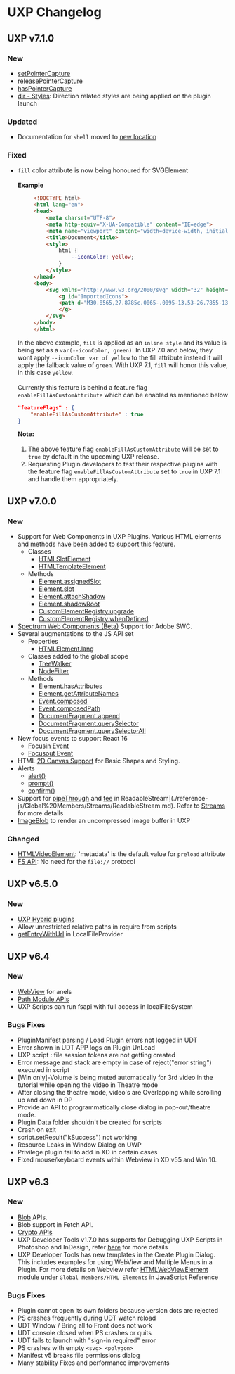 <!--
index_desc: Changelog in UXP version
-->

# UXP Changelog
## UXP v7.1.0

### New
- [setPointerCapture](./reference-js/Global%20Members/HTML%20DOM/Element.md#setpointercapturepointerid)
- [releasePointerCapture](./reference-js/Global%20Members/HTML%20DOM/Element.md#releasepointercapturepointerid)
- [hasPointerCapture](./reference-js/Global%20Members/HTML%20DOM/Element.md#haspointercapturepointerid)
- [dir - Styles](./reference-js/Global%20Members/HTML%20Elements/HTMLHtmlElement.md#dir--string): Direction related styles are being applied on the plugin launch

### Updated
- Documentation for `shell` moved to [new location](./reference-js/Modules/uxp/shell/)

### Fixed
- `fill` color attribute is now being honoured for SVGElement<br></br>
   <b>Example</b>
   ```html
        <!DOCTYPE html>
        <html lang="en">
        <head>
            <meta charset="UTF-8">
            <meta http-equiv="X-UA-Compatible" content="IE=edge">
            <meta name="viewport" content="width=device-width, initial-scale=1.0">
            <title>Document</title>
            <style>
                html {
                    --iconColor: yellow;
                }   
            </style>
        </head>
        <body>
            <svg xmlns="http://www.w3.org/2000/svg" width="32" height="32" viewBox="0 0 32 32">
                <g id="ImportedIcons">
                <path d="M30.8565,27.8785c.0065-.0095-13.53-26.7855-13.53-26.7855a1.47449,1.47449,0,0,0-2.6625.0135L1.15,27.8535a1.48221,1.48221,0,0,0,.66469,1.97524,1.46548,1.46548,0,0,0,.66181.15376l27.011.0055A1.5025,1.5025,0,0,0,31,28.5,1.479,1.479,0,0,0,30.8565,27.8785ZM18,25.5a.5.5,0,0,1-.5.5h-3a.5.5,0,0,1-.5-.5v-3a.5.5,0,0,1,.5-.5h3a.5.5,0,0,1,.5.5Zm0-6a.5.5,0,0,1-.5.5h-3a.5.5,0,0,1-.5-.5V8.5a.5.5,0,0,1,.5-.5h3a.5.5,0,0,1,.5.5Z" fill="var(--iconColor, green)" fill-rule="evenodd"/>
                </g>
            </svg>
        </body>
        </html>
   ```
    In the above example, `fill` is applied as an `inline style` and its value is being set as a `var(--iconColor, green)`. In UXP 7.0 and below, they wont apply `--iconColor var of yellow` to the fill attribute instead it will apply the fallback value of `green`. With UXP 7.1, `fill` will honor this value, in this case `yellow`. <br></br>
    Currently this feature is behind a feature flag `enableFillAsCustomAttribute` which can be enabled as mentioned below
    ```json
    "featureFlags" : {
        "enableFillAsCustomAttribute" : true
    }
    ```
    <b>Note:</b><br></br>
    1. The above feature flag `enableFillAsCustomAttribute` will be set to `true` by default in the upcoming UXP release.
    2. Requesting Plugin developers to test their respective plugins with the feature flag `enableFillAsCustomAttribute` set to `true` in UXP 7.1 and handle them appropriately.
    
## UXP v7.0.0

### New
- Support for Web Components in UXP Plugins. Various HTML elements and methods have been added to support this feature.
    - Classes
        - [HTMLSlotElement](./reference-js/Global%20Members/HTML%20Elements/HTMLSlotElement.md)
        - [HTMLTemplateElement](./reference-js/Global%20Members/HTML%20Elements/HTMLTemplateElement.md)
    - Methods
        - [Element.assignedSlot](./reference-js/Global%20Members/HTML%20DOM/Element.md#assignedslot--htmlslotelement)
        - [Element.slot](./reference-js/Global%20Members/HTML%20DOM/Element.md#slot--string)
        - [Element.attachShadow](./reference-js/Global%20Members/HTML%20DOM/Element.md#attachshadowinit)
        - [Element.shadowRoot](./reference-js/Global%20Members/HTML%20DOM/Element.md#shadowroot--shadowroot)
        - [CustomElementRegistry.upgrade](./reference-js/Global%20Members/HTML%20DOM/CustomElementRegistry.md#upgraderoot)
        - [CustomElementRegistry.whenDefined](./reference-js/Global%20Members/HTML%20DOM/CustomElementRegistry.md#whendefinedname)
- [Spectrum Web Components (Beta)](./reference-spectrum-web-component/index.md) Support for Adobe SWC.
- Several augmentations to the JS API set
    - Properties
        - [HTMLElement.lang](./reference-js/Global%20Members/HTML%20Elements/HTMLElement.md#lang--string)
    - Classes added to the global scope
        - [TreeWalker](./reference-js/Global%20Members/HTML%20DOM/TreeWalker.md)
        - [NodeFilter](./reference-js/Global%20Members/HTML%20DOM/NodeFilter.md)
    - Methods
        - [Element.hasAttributes](./reference-js/Global%20Members/HTML%20DOM/Element.md#hasattributes)
        - [Element.getAttributeNames](./reference-js/Global%20Members/HTML%20DOM/Element.md#getattributenames)
        - [Event.composed](./reference-js/Global%20Members/HTML%20Events/Event.md#composed--boolean)
        - [Event.composedPath](./reference-js/Global%20Members/HTML%20Events/Event.md#composedpath)
        - [DocumentFragment.append](./reference-js/Global%20Members/HTML%20DOM/DocumentFragment.md#appendargs)
        - [DocumentFragment.querySelector](./reference-js/Global%20Members/HTML%20DOM/DocumentFragment.md#queryselectorselector)
        - [DocumentFragment.querySelectorAll](./reference-js/Global%20Members/HTML%20DOM/DocumentFragment.md#queryselectorallselector)
- New focus events to support React 16
    - [Focusin Event](https://developer.mozilla.org/en-US/docs/Web/API/Element/focusin_event)
    - [Focusout Event](https://developer.mozilla.org/en-US/docs/Web/API/Element/focusout_event)
- HTML [2D Canvas Support](./reference-js/Global%20Members/HTML%20Elements/HTMLCanvasElement.md) for Basic Shapes and Styling.
- Alerts
    - [alert()](./reference-js/Global%20Members/HTML%20DOM/alert.md)
    - [prompt()](./reference-js/Global%20Members/HTML%20DOM/prompt.md)
    - [confirm()](./reference-js/Global%20Members/HTML%20DOM/confirm.md)
- Support for [pipeThrough](./reference-js/Global%20Members/Streams/ReadableStream.md#pipeThroughtransform,-options) and [tee](./reference-js/Global%20Members/Streams/ReadableStream.md#tee) in ReadableStream](./reference-js/Global%20Members/Streams/ReadableStream.md). Refer to [Streams](./reference-js/Global%20Members/Streams/index.md) for more details
- [ImageBlob](./reference-js/Global%20Members/ImageBlob/ImageBlob.md) to render an uncompressed image buffer in UXP

### Changed
- [HTMLVideoElement](./reference-js/Global%20Members/HTML%20Elements/HTMLVideoElement.md): 'metadata' is the default value for `preload` attribute
- [FS API](./reference-js/Modules/fs/): No need for the `file://` protocol

## UXP v6.5.0

### New
- [UXP Hybrid plugins](../../guides/hybrid-plugins/)
- Allow unrestricted relative paths in require from scripts
- [getEntryWithUrl](./reference-js/Modules/uxp/Persistent%20File%20Storage/FileSystemProvider.md#getentrywithurlurl) in LocalFileProvider


## UXP v6.4

### New
- [WebView](./reference-js/Global%20Members/HTML%20Elements/HTMLWebViewElement.md) for anels
- [Path Module APIs](./reference-js/Global%20Members/Path/Path.md)
- UXP Scripts can run fsapi with full access in localFileSystem

### Bugs Fixes
- PluginManifest parsing / Load Plugin errors not logged in UDT
- Error shown in UDT APP logs on Plugin UnLoad
- UXP script : file session tokens are not getting created
- Error message and stack are empty in case of reject("error string") executed in script
- [Win only]-Volume is being muted automatically for 3rd video in the tutorial while opening the video in Theatre mode
- After closing the theatre mode, video's are Overlapping while scrolling up and down in DP
- Provide an API to programmatically close dialog in pop-out/theatre mode.
- Plugin Data folder shouldn't be created for scripts
- Crash on exit
- script.setResult("kSuccess") not working
- Resource Leaks in Window Dialog on UWP
- Privilege plugin fail to add in XD in certain cases
- Fixed mouse/keyboard events within Webview in XD v55 and Win 10.

## UXP v6.3

### New
- [Blob](./reference-js/Global%20Members/Data%20Transfers/Blob.md) APIs.
- Blob support in Fetch API.
- [Crypto APIs](./reference-js/Global%20Members/Crypto/Crypto.md)
- UXP Developer Tools v1.7.0 has supports for Debugging UXP Scripts in Photoshop and InDesign, refer [here](https://developer.adobe.com/photoshop/uxp/2022/scripting/getting-started/) for more details
- UXP Developer Tools has new templates in the Create Plugin Dialog. This includes examples for using WebView and Multiple Menus in a Plugin. For more details on Webview refer [HTMLWebViewElement](./reference-js/Global%20Members/HTML%20Elements/HTMLWebViewElement.md) module under `Global Members/HTML Elements` in JavaScript Reference

### Bugs Fixes
- Plugin cannot open its own folders because version dots are rejected
- PS crashes frequently during UDT watch reload
- UDT Window / Bring all to Front does not work
- UDT console closed when PS crashes or quits
- UDT fails to launch with "sign-in required" error
- PS crashes with empty `<svg> <polygon>`
- Manifest v5 breaks file permissions dialog
- Many stability Fixes and performance improvements